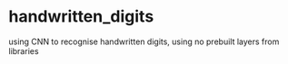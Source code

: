 # handwritten_digits
using CNN to recognise handwritten digits, using no prebuilt layers from libraries
